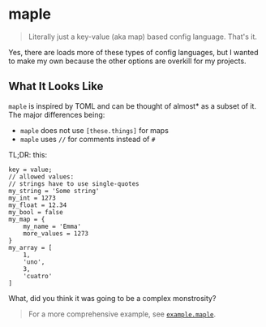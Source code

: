 # maple

> Literally just a key-value (aka map) based config language. That's it.

Yes, there are loads more of these types of config languages, but I wanted to make my own
because the other options are overkill for my projects.

## What It Looks Like

`maple` is inspired by TOML and can be thought of almost* as a subset of it. The
major differences being:
- `maple` does not use `[these.things]` for maps
- `maple` uses `//` for comments instead of `#`

TL;DR: this:

```maple
key = value;
// allowed values:
// strings have to use single-quotes
my_string = 'Some string'
my_int = 1273
my_float = 12.34
my_bool = false
my_map = {
    my_name = 'Emma'
    more_values = 1273
}
my_array = [
    1,
    'uno',
    3,
    'cuatro'
]
```

What, did you think it was going to be a complex monstrosity?

> For a more comprehensive example, see [`example.maple`](example.maple).
